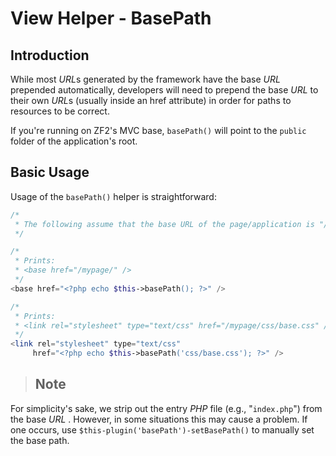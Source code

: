 # View Helper - BasePath

## Introduction

While most *URL*s generated by the framework have the base *URL* prepended automatically, developers
will need to prepend the base *URL* to their own *URL*s (usually inside an href attribute) in order
for paths to resources to be correct.

If you're running on ZF2's MVC base, `basePath()` will point to the `public` folder of the
application's root.

## Basic Usage

Usage of the `basePath()` helper is straightforward:

```php
/*
 * The following assume that the base URL of the page/application is "/mypage".
 */

/*
 * Prints:
 * <base href="/mypage/" />
 */
<base href="<?php echo $this->basePath(); ?>" />

/*
 * Prints:
 * <link rel="stylesheet" type="text/css" href="/mypage/css/base.css" />
 */
<link rel="stylesheet" type="text/css"
     href="<?php echo $this->basePath('css/base.css'); ?>" />
```

> ## Note
For simplicity's sake, we strip out the entry *PHP* file (e.g., "`index.php`") from the base *URL* .
However, in some situations this may cause a problem. If one occurs, use
`$this-plugin('basePath')-setBasePath()` to manually set the base path.
